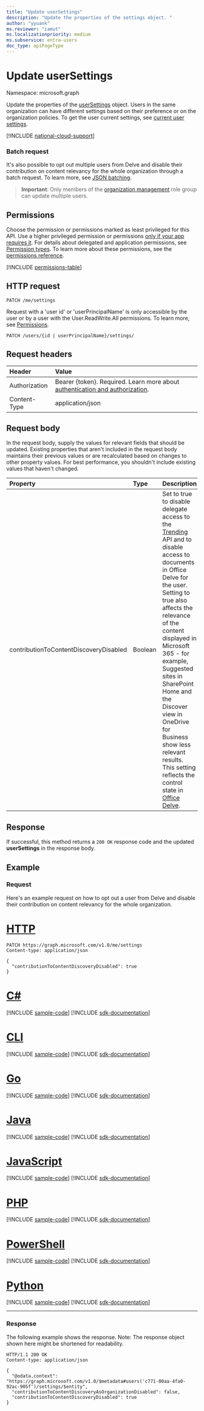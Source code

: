 ```yaml
---
title: "Update userSettings"
description: "Update the properties of the settings object. "
author: "yyuank"
ms.reviewer: "iamut"
ms.localizationpriority: medium
ms.subservice: entra-users
doc_type: apiPageType
---
```


# Update userSettings

Namespace: microsoft.graph

Update the properties of the [userSettings](../resources/usersettings.md) object. 
Users in the same organization can have different settings based on their preference or on the organization policies. 
To get the user current settings, see [current user settings](usersettings-get.md). 

[!INCLUDE [national-cloud-support](../../includes/all-clouds.md)]

### Batch request

It's also possible to opt out multiple users from Delve and disable their contribution on content relevancy for the whole organization through a batch request.
To learn more, see [JSON batching](/graph/json-batching).

>**Important**: Only members of the [organization management](/exchange/permissions/permissions?view=exchserver-2019#role-groups&preserve-view=true) role group can update multiple users. 



## Permissions

Choose the permission or permissions marked as least privileged for this API. Use a higher privileged permission or permissions [only if your app requires it](/graph/permissions-overview#best-practices-for-using-microsoft-graph-permissions). For details about delegated and application permissions, see [Permission types](/graph/permissions-overview#permission-types). To learn more about these permissions, see the [permissions reference](/graph/permissions-reference).

<!-- { "blockType": "permissions", "name": "usersettings_update" } -->
[!INCLUDE [permissions-table](../includes/permissions/usersettings-update-permissions.md)]

## HTTP request

```http
PATCH /me/settings
```

Request with a 'user id' or 'userPrincipalName' is only accessible by the user or by a user with the User.ReadWrite.All permissions. To learn more, see [Permissions](/graph/permissions-reference). 

```http
PATCH /users/{id | userPrincipalName}/settings/
```

## Request headers

| Header       | Value|
|:-----------|:------|
|Authorization|Bearer {token}. Required. Learn more about [authentication and authorization](/graph/auth/auth-concepts).|
| Content-Type  | application/json  |

## Request body

In the request body, supply the values for relevant fields that should be updated. Existing properties that aren't included in the request body maintains their previous values or are recalculated based on changes to other property values. For best performance, you shouldn't include existing values that haven't changed.

| Property	   | Type	|Description|
|:---------------|:--------|:----------|
|contributionToContentDiscoveryDisabled|Boolean|Set to true to disable delegate access to the [Trending](/graph/api/resources/insights-trending?view=graph-rest-1.0&preserve-view=true) API and to disable access to documents in Office Delve for the user. Setting to true also affects the relevance of the content displayed in Microsoft 365 - for example, Suggested sites in SharePoint Home and the Discover view in OneDrive for Business show less relevant results. This setting reflects the control state in [Office Delve](https://support.office.com/en-us/article/are-my-documents-safe-in-office-delve-f5f409a2-37ed-4452-8f61-681e5e1836f3?ui=en-US&rs=en-US&ad=US#bkmk_optout).|

## Response
If successful, this method returns a `200 OK` response code and the updated **userSettings** in the response body.

## Example 

### Request

Here's an example request on how to opt out a user from Delve and disable their contribution on content relevancy for the whole organization.
# [HTTP](#tab/http)
<!-- {
  "blockType": "request",
  "name": "usersettings_update_v1_e1"
}-->
```http
PATCH https://graph.microsoft.com/v1.0/me/settings
Content-type: application/json

{
  "contributionToContentDiscoveryDisabled": true
}
```

# [C#](#tab/csharp)
[!INCLUDE [sample-code](../includes/snippets/csharp/usersettings-update-v1-e1-csharp-snippets.md)]
[!INCLUDE [sdk-documentation](../includes/snippets/snippets-sdk-documentation-link.md)]

# [CLI](#tab/cli)
[!INCLUDE [sample-code](../includes/snippets/cli/usersettings-update-v1-e1-cli-snippets.md)]
[!INCLUDE [sdk-documentation](../includes/snippets/snippets-sdk-documentation-link.md)]

# [Go](#tab/go)
[!INCLUDE [sample-code](../includes/snippets/go/usersettings-update-v1-e1-go-snippets.md)]
[!INCLUDE [sdk-documentation](../includes/snippets/snippets-sdk-documentation-link.md)]

# [Java](#tab/java)
[!INCLUDE [sample-code](../includes/snippets/java/usersettings-update-v1-e1-java-snippets.md)]
[!INCLUDE [sdk-documentation](../includes/snippets/snippets-sdk-documentation-link.md)]

# [JavaScript](#tab/javascript)
[!INCLUDE [sample-code](../includes/snippets/javascript/usersettings-update-v1-e1-javascript-snippets.md)]
[!INCLUDE [sdk-documentation](../includes/snippets/snippets-sdk-documentation-link.md)]

# [PHP](#tab/php)
[!INCLUDE [sample-code](../includes/snippets/php/usersettings-update-v1-e1-php-snippets.md)]
[!INCLUDE [sdk-documentation](../includes/snippets/snippets-sdk-documentation-link.md)]

# [PowerShell](#tab/powershell)
[!INCLUDE [sample-code](../includes/snippets/powershell/usersettings-update-v1-e1-powershell-snippets.md)]
[!INCLUDE [sdk-documentation](../includes/snippets/snippets-sdk-documentation-link.md)]

# [Python](#tab/python)
[!INCLUDE [sample-code](../includes/snippets/python/usersettings-update-v1-e1-python-snippets.md)]
[!INCLUDE [sdk-documentation](../includes/snippets/snippets-sdk-documentation-link.md)]

---

### Response

The following example shows the response. Note: The response object shown here might be shortened for readability.
<!-- {
  "blockType": "response",
  "truncated": true,
  "@odata.type": "microsoft.graph.userSettings"
} -->
```http
HTTP/1.1 200 OK
Content-type: application/json

{
  "@odata.context": "https://graph.microsoft.com/v1.0/$metadata#users('c771-00aa-4fa0-92ac-905f')/settings/$entity",
  "contributionToContentDiscoveryAsOrganizationDisabled": false,
  "contributionToContentDiscoveryDisabled": true
}
```
